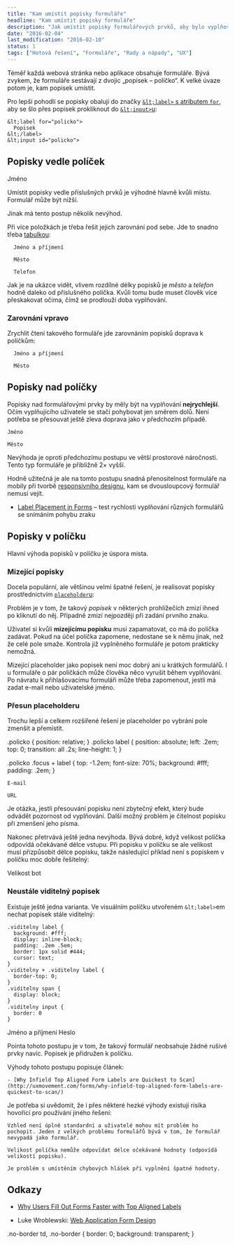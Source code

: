 ```yaml
---
title: "Kam umístit popisky formuláře"
headline: "Kam umístit popisky formuláře"
description: "Jak umístit popisky formulářových prvků, aby bylo vyplňování formuláře co nejpohodlnější."
date: "2016-02-04"
last_modification: "2016-02-10"
status: 1
tags: ["Hotová řešení", "Formuláře", "Rady a nápady", "UX"]
---
```


Téměř každá webová stránka nebo aplikace obsahuje formuláře. Bývá zvykem, že formuláře sestávají z dvojic „popisek – políčko“. K velké úvaze potom je, kam popisek umístit.

Pro lepší pohodlí se popisky obalují do značky [`&lt;label>` s atributem `for`](/label-for), aby se šlo přes popisek prokliknout do [`&lt;input>`u](/input):

```
&lt;label for="policko">
  Popisek
&lt;/label>
&lt;input id="policko">
```

## Popisky vedle políček

  Jméno

Umístit popisky vedle příslušných prvků je výhodné hlavně kvůli místu. Formulář může být nižší.

Jinak má tento postup několik nevýhod.

Při více položkách je třeba řešit jejich zarovnání pod sebe. Jde to snadno třeba [tabulkou](/html-tabulky):

      Jméno a příjmení

      Město

      Telefon

Jak je na ukázce vidět, vlivem rozdílné délky popisků je *město* a *telefon* hodně daleko od příslušného políčka. Kvůli tomu bude muset člověk více přeskakovat očima, čímž se prodlouží doba vyplňování.

### Zarovnání vpravo

Zrychlit čtení takového formuláře jde zarovnáním popisků doprava k políčkům:

      Jméno a příjmení

      Město

## Popisky nad políčky

Popisky nad formulářovými prvky by měly být na vyplňování **nejrychlejší**. Očím vyplňujícího uživatele se stačí pohybovat jen směrem dolů. Není potřeba se přesouvat ještě zleva doprava jako v předchozím případě.

    Jméno

    Město

Nevýhoda je oproti předchozímu postupu ve větší prostorové náročnosti. Tento typ formuláře je přibližně 2× vyšší.

Hodně užitečná je ale na tomto postupu snadná přenositelnost formuláře na mobily při tvorbě [responsivního designu](/responsive), kam se dvousloupcový formulář nemusí vejít.

  - [Label Placement in Forms](http://www.uxmatters.com/mt/archives/2006/07/label-placement-in-forms.php) – test rychlosti vyplňování různých formulářů se snímáním pohybu zraku

## Popisky v políčku

Hlavní výhoda popisků v políčku je úspora místa.

### Mizející popisky

Docela populární, ale většinou velmi špatné řešení, je realisovat popisky prostřednictvím [`placeholder`u](/placeholder):

Problém je v tom, že takový *popisek* v některých prohlížečích zmizí ihned po kliknutí do něj. Případně zmizí nejpozději při zadání prvního znaku.

Uživatel si kvůli **mizejícímu popisku** musí zapamatovat, co má do políčka zadávat. Pokud na účel políčka zapomene, nedostane se k němu jinak, než že celé pole smaže. Kontrola již vyplněného formuláře je potom prakticky nemožná.

Mizející placeholder jako popisek není moc dobrý ani u krátkých formulářů. I u formuláře o pár políčkách může člověka něco vyrušit během vyplňování. Po návratu k přihlašovacímu formuláři může třeba zapomenout, jestli má zadat e-mail nebo uživatelské jméno.

### Přesun placeholderu

Trochu lepší a celkem rozšířené řešení je placeholder po vybrání pole zmenšit a přemístit.

.policko {
    position: relative;
}
.policko label {
    position: absolute;
    left: .2em;
    top: 0;
    transition: all .2s;
    line-height: 1;
}

.policko .focus + label {
    top: -1.2em;
    font-size: 70%;
    background: #fff;
    padding: .2em;
}

    E-mail

    URL

Je otázka, jestli přesouvání popisku není zbytečný efekt, který bude odvádět pozornost od vyplňování. Další možný problém je čitelnost popisku při zmenšení jeho písma.

Nakonec přetrvává ještě jedna nevýhoda. Bývá dobré, když velikost políčka odpovídá očekávané délce vstupu. Při popisku v políčku se ale velikost musí přizpůsobit délce popisku, takže následující příklad není s popiskem v políčku moc dobře řešitelný:

  Velikost bot

### Neustále viditelný popisek

Existuje ještě jedna varianta. Ve visuálním políčku utvořeném `&lt;label>`em nechat popisek stále viditelný:

    .viditelny label {
      background: #fff;
      display: inline-block;
      padding: .2em .5em;
      border: 1px solid #444;
      cursor: text;
    }
    .viditelny + .viditelny label {
      border-top: 0;
    }
    .viditelny span {
      display: block;
    }
    .viditelny input {
      border: 0
    }
  
  Jméno a příjmení
  Heslo

Pointa tohoto postupu je v tom, že takový formulář neobsahuje žádné rušivé prvky navíc. Popisek je přidružen k políčku.

Výhody tohoto postupu popisuje článek:

    - [Why Infield Top Aligned Form Labels are Quickest to Scan](http://uxmovement.com/forms/why-infield-top-aligned-form-labels-are-quickest-to-scan/)

Je potřeba si uvědomit, že i přes některé hezké výhody existují risika hovořící pro používání jiného řešení:

    Vzhled není úplně standardní a uživatelé mohou mít problém ho pochopit. Jeden z velkých problému formulářů bývá v tom, že formulář nevypadá jako formulář.

    Velikost políčka nemůže odpovídat délce očekávané hodnoty (odpovídá velikostí popisku).

    Je problém s umístěním chybových hlášek při vyplnění špatné hodnoty.

## Odkazy

  - [Why Users Fill Out Forms Faster with Top Aligned Labels](http://uxmovement.com/forms/faster-with-top-aligned-labels/)

  - Luke Wroblewski: [Web Application Form Design](http://www.lukew.com/ff/entry.asp?1502)

.no-border td, .no-border {
  border: 0;
  background: transparent;
}